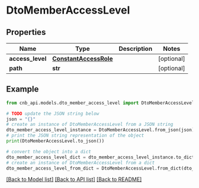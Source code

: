 # DtoMemberAccessLevel


## Properties

Name | Type | Description | Notes
------------ | ------------- | ------------- | -------------
**access_level** | [**ConstantAccessRole**](ConstantAccessRole.md) |  | [optional] 
**path** | **str** |  | [optional] 

## Example

```python
from cnb_api.models.dto_member_access_level import DtoMemberAccessLevel

# TODO update the JSON string below
json = "{}"
# create an instance of DtoMemberAccessLevel from a JSON string
dto_member_access_level_instance = DtoMemberAccessLevel.from_json(json)
# print the JSON string representation of the object
print(DtoMemberAccessLevel.to_json())

# convert the object into a dict
dto_member_access_level_dict = dto_member_access_level_instance.to_dict()
# create an instance of DtoMemberAccessLevel from a dict
dto_member_access_level_from_dict = DtoMemberAccessLevel.from_dict(dto_member_access_level_dict)
```
[[Back to Model list]](../README.md#documentation-for-models) [[Back to API list]](../README.md#documentation-for-api-endpoints) [[Back to README]](../README.md)



